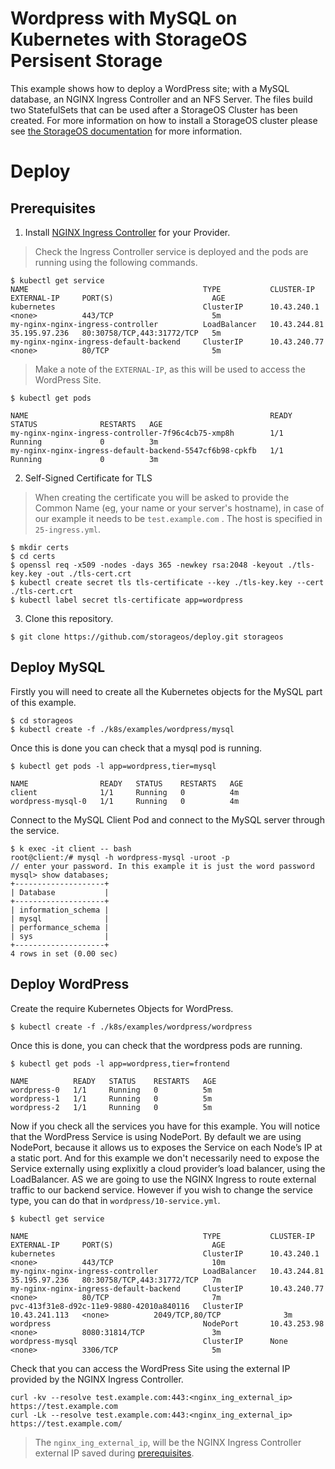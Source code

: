 # Wordpress with MySQL on Kubernetes with StorageOS Persisent Storage

This example shows how to deploy a WordPress site; with a MySQL database, an NGINX Ingress Controller and an NFS Server. The files build two StatefulSets that can be used after a StorageOS Cluster has been created. For
more information on how to install a StorageOS cluster please see
[the StorageOS documentation](https://docs.storageos.com/docs/introduction/quickstart)
for more information.

# Deploy

## Prerequisites

 1. Install [NGINX Ingress Controller](https://kubernetes.github.io/ingress-nginx/deploy/) for your Provider.

 > Check the Ingress Controller service is deployed and the pods are running
 > using the following commands.

 ```
$ kubectl get service
NAME                                       TYPE           CLUSTER-IP      EXTERNAL-IP     PORT(S)                      AGE
kubernetes                                 ClusterIP      10.43.240.1     <none>          443/TCP                      5m
my-nginx-nginx-ingress-controller          LoadBalancer   10.43.244.81    35.195.97.236   80:30758/TCP,443:31772/TCP   5m
my-nginx-nginx-ingress-default-backend     ClusterIP      10.43.240.77    <none>          80/TCP                       5m

```
> Make a note of the `EXTERNAL-IP`, as this will be used to access the WordPress Site.

```
$ kubectl get pods

NAME                                                      READY   STATUS              RESTARTS   AGE
my-nginx-nginx-ingress-controller-7f96c4cb75-xmp8h        1/1     Running             0          3m
my-nginx-nginx-ingress-default-backend-5547cf6b98-cpkfb   1/1     Running             0          3m

```

2. Self-Signed Certificate for TLS

 > When creating the certificate you will be asked to provide the
 > Common Name (eg, your name or your server's hostname), in case of our example
 > it needs to be `test.example.com` . The host is specified in `25-ingress.yml`.
 ```
$ mkdir certs
$ cd certs
$ openssl req -x509 -nodes -days 365 -newkey rsa:2048 -keyout ./tls-key.key -out ./tls-cert.crt
$ kubectl create secret tls tls-certificate --key ./tls-key.key --cert ./tls-cert.crt
$ kubectl label secret tls-certificate app=wordpress
 ```

3. Clone this repository.

```
$ git clone https://github.com/storageos/deploy.git storageos
```

## Deploy MySQL

Firstly you will need to create all the Kubernetes objects for the MySQL part of this example.

```
$ cd storageos
$ kubectl create -f ./k8s/examples/wordpress/mysql
```

Once this is done you can check that a mysql pod is running.
```
$ kubectl get pods -l app=wordpress,tier=mysql

NAME                READY   STATUS    RESTARTS   AGE
client              1/1     Running   0          4m
wordpress-mysql-0   1/1     Running   0          4m

```

Connect to the MySQL Client Pod and connect to the MySQL server through the service.

```
$ k exec -it client -- bash 
root@client:/# mysql -h wordpress-mysql -uroot -p
// enter your password. In this example it is just the word password
mysql> show databases;
+--------------------+
| Database           |
+--------------------+
| information_schema |
| mysql              |
| performance_schema |
| sys                |
+--------------------+
4 rows in set (0.00 sec)
```

## Deploy WordPress

Create the require Kubernetes Objects for WordPress.

```
$ kubectl create -f ./k8s/examples/wordpress/wordpress
```

Once this is done, you can check that the wordpress pods are running.

```
$ kubectl get pods -l app=wordpress,tier=frontend

NAME          READY   STATUS    RESTARTS   AGE
wordpress-0   1/1     Running   0          5m
wordpress-1   1/1     Running   0          5m
wordpress-2   1/1     Running   0          5m

```

Now if you check all the services you have for this example. You will notice that the WordPress Service is using NodePort.
By default we are using NodePort, because it allows us to exposes the Service on each Node’s IP at a static port. And for this example we don't necessarily need to expose the Service externally using explixitly a cloud provider’s load balancer, using the LoadBalancer. AS we are going to use the NGINX Ingress to route external traffic to our backend service. However if you wish to change the service type, you can do that in `wordpress/10-service.yml`.

```
$ kubectl get service

NAME                                       TYPE           CLUSTER-IP      EXTERNAL-IP     PORT(S)                      AGE
kubernetes                                 ClusterIP      10.43.240.1     <none>          443/TCP                      10m
my-nginx-nginx-ingress-controller          LoadBalancer   10.43.244.81    35.195.97.236   80:30758/TCP,443:31772/TCP   7m
my-nginx-nginx-ingress-default-backend     ClusterIP      10.43.240.77    <none>          80/TCP                       7m
pvc-413f31e8-d92c-11e9-9880-42010a840116   ClusterIP      10.43.241.113   <none>          2049/TCP,80/TCP              3m
wordpress                                  NodePort       10.43.253.98    <none>          8080:31814/TCP               3m
wordpress-mysql                            ClusterIP      None            <none>          3306/TCP                     5m
```

Check that you can access the WordPress Site using the external IP provided by the NGINX Ingress Controller.

```
curl -kv --resolve test.example.com:443:<nginx_ing_external_ip> https://test.example.com
curl -Lk --resolve test.example.com:443:<nginx_ing_external_ip> https://test.example.com/
```
> The `nginx_ing_external_ip`, will be the NGINX Ingress Controller external IP saved during [prerequisites](#prerequisites).
